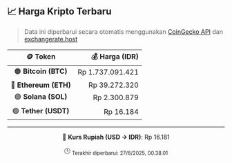 

<!-- HARGA_KRIPTO -->
## 📈 Harga Kripto Terbaru

> Data ini diperbarui secara otomatis menggunakan [CoinGecko API](https://www.coingecko.com/) dan [exchangerate.host](https://exchangerate.host/)

<div align="center">

| 🪙 Token | 💰 Harga (IDR) |
|:------:|---------------:|
| 🟠 **Bitcoin (BTC)**   | Rp 1.737.091.421 |
| 🔵 **Ethereum (ETH)**  | Rp 39.272.320 |
| 🟣 **Solana (SOL)**    | Rp 2.300.879 |
| 🟢 **Tether (USDT)**   | Rp 16.184 |

---

💱 **Kurs Rupiah (USD → IDR)**: Rp 16.181

🕒 <sub>Terakhir diperbarui: 27/6/2025, 00.38.01</sub>

</div>
<!-- /HARGA_KRIPTO -->